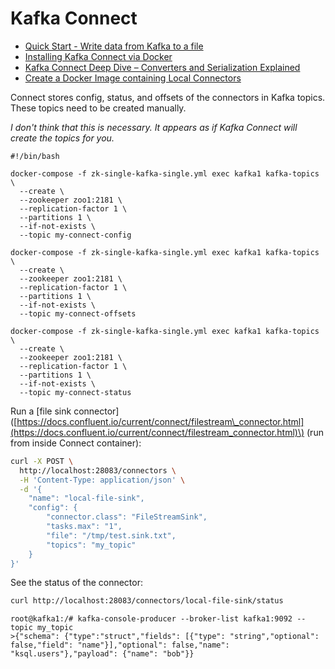 # Kafka Connect

* [Quick Start - Write data from Kafka to a file](https://docs.confluent.io/current/connect/quickstart.html#write-file-data-with-kconnect)
* [Installing Kafka Connect via Docker](https://docs.confluent.io/5.0.0/installation/docker/docs/installation/connect-avro-jdbc.html)
* [Kafka Connect Deep Dive – Converters and Serialization Explained](https://www.confluent.io/blog/kafka-connect-deep-dive-converters-serialization-explained)
* [Create a Docker Image containing Local Connectors](https://docs.confluent.io/current/connect/managing/extending.html#create-a-docker-image-containing-local-connectors)

Connect stores config, status, and offsets of the connectors in Kafka topics. These topics need to be created manually.

_I don't think that this is necessary. It appears as if Kafka Connect will create the topics for you._

```text
#!/bin/bash

docker-compose -f zk-single-kafka-single.yml exec kafka1 kafka-topics \
  --create \
  --zookeeper zoo1:2181 \
  --replication-factor 1 \
  --partitions 1 \
  --if-not-exists \
  --topic my-connect-config
  
docker-compose -f zk-single-kafka-single.yml exec kafka1 kafka-topics \
  --create \
  --zookeeper zoo1:2181 \
  --replication-factor 1 \
  --partitions 1 \
  --if-not-exists \
  --topic my-connect-offsets 
  
docker-compose -f zk-single-kafka-single.yml exec kafka1 kafka-topics \
  --create \
  --zookeeper zoo1:2181 \
  --replication-factor 1 \
  --partitions 1 \
  --if-not-exists \
  --topic my-connect-status 

```

Run a \[file sink connector\]\([https://docs.confluent.io/current/connect/filestream\_connector.html](https://docs.confluent.io/current/connect/filestream_connector.html)\) \(run from inside Connect container\):

```bash
curl -X POST \
  http://localhost:28083/connectors \
  -H 'Content-Type: application/json' \
  -d '{
    "name": "local-file-sink",
    "config": {
        "connector.class": "FileStreamSink",
        "tasks.max": "1",
        "file": "/tmp/test.sink.txt",
        "topics": "my_topic"
    }
}'
```

See the status of the connector:

```bash
curl http://localhost:28083/connectors/local-file-sink/status
```

```text
root@kafka1:/# kafka-console-producer --broker-list kafka1:9092 --topic my_topic
>{"schema": {"type":"struct","fields": [{"type": "string","optional": false,"field": "name"}],"optional": false,"name": "ksql.users"},"payload": {"name": "bob"}}
```



